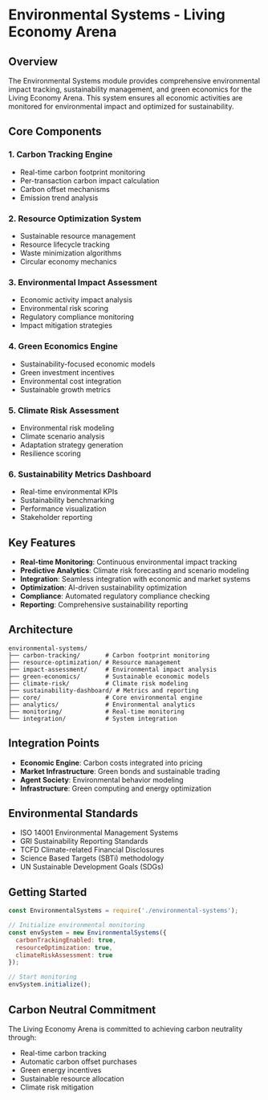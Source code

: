# Environmental Systems - Living Economy Arena

## Overview
The Environmental Systems module provides comprehensive environmental impact tracking, sustainability management, and green economics for the Living Economy Arena. This system ensures all economic activities are monitored for environmental impact and optimized for sustainability.

## Core Components

### 1. Carbon Tracking Engine
- Real-time carbon footprint monitoring
- Per-transaction carbon impact calculation
- Carbon offset mechanisms
- Emission trend analysis

### 2. Resource Optimization System
- Sustainable resource management
- Resource lifecycle tracking
- Waste minimization algorithms
- Circular economy mechanics

### 3. Environmental Impact Assessment
- Economic activity impact analysis
- Environmental risk scoring
- Regulatory compliance monitoring
- Impact mitigation strategies

### 4. Green Economics Engine
- Sustainability-focused economic models
- Green investment incentives
- Environmental cost integration
- Sustainable growth metrics

### 5. Climate Risk Assessment
- Environmental risk modeling
- Climate scenario analysis
- Adaptation strategy generation
- Resilience scoring

### 6. Sustainability Metrics Dashboard
- Real-time environmental KPIs
- Sustainability benchmarking
- Performance visualization
- Stakeholder reporting

## Key Features

- **Real-time Monitoring**: Continuous environmental impact tracking
- **Predictive Analytics**: Climate risk forecasting and scenario modeling
- **Integration**: Seamless integration with economic and market systems
- **Optimization**: AI-driven sustainability optimization
- **Compliance**: Automated regulatory compliance checking
- **Reporting**: Comprehensive sustainability reporting

## Architecture

```
environmental-systems/
├── carbon-tracking/       # Carbon footprint monitoring
├── resource-optimization/ # Resource management
├── impact-assessment/     # Environmental impact analysis
├── green-economics/       # Sustainable economic models
├── climate-risk/          # Climate risk modeling
├── sustainability-dashboard/ # Metrics and reporting
├── core/                  # Core environmental engine
├── analytics/             # Environmental analytics
├── monitoring/            # Real-time monitoring
└── integration/           # System integration
```

## Integration Points

- **Economic Engine**: Carbon costs integrated into pricing
- **Market Infrastructure**: Green bonds and sustainable trading
- **Agent Society**: Environmental behavior modeling
- **Infrastructure**: Green computing and energy optimization

## Environmental Standards

- ISO 14001 Environmental Management Systems
- GRI Sustainability Reporting Standards
- TCFD Climate-related Financial Disclosures
- Science Based Targets (SBTi) methodology
- UN Sustainable Development Goals (SDGs)

## Getting Started

```javascript
const EnvironmentalSystems = require('./environmental-systems');

// Initialize environmental monitoring
const envSystem = new EnvironmentalSystems({
  carbonTrackingEnabled: true,
  resourceOptimization: true,
  climateRiskAssessment: true
});

// Start monitoring
envSystem.initialize();
```

## Carbon Neutral Commitment

The Living Economy Arena is committed to achieving carbon neutrality through:
- Real-time carbon tracking
- Automatic carbon offset purchases
- Green energy incentives
- Sustainable resource allocation
- Climate risk mitigation